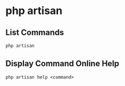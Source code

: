 # php artisan

## List Commands 

```shell
php artisan
```

## Display Command Online Help

```shell
php artisan help <command>
```